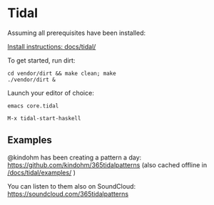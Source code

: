 # Tidal

Assuming all prerequisites have been installed:

[Install instructions: docs/tidal/](/docs/tidal)

To get started, run dirt: 

```
cd vendor/dirt && make clean; make
./vendor/dirt &
```

Launch your editor of choice:

```emacs core.tidal```

```M-x tidal-start-haskell```

## Examples

@kindohm has been creating a pattern a day:
https://github.com/kindohm/365tidalpatterns (also cached offline in [/docs/tidal/examples/](/docs/tidal/examples/365tidalpatterns) )

You can listen to them also on SoundCloud: https://soundcloud.com/365tidalpatterns
